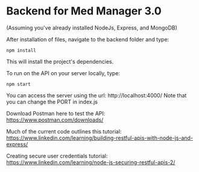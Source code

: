 # Backend for Med Manager 3.0

(Assuming you've already installed NodeJs, Express, and MongoDB)

After installation of files, navigate to the backend folder and type:
```
npm install
```
This will install the project's dependencies. 


To run on the API on your server locally, type:
```
npm start
```
You can access the server using the url: http://localhost:4000/
Note that you can change the PORT in index.js

Download Postman here to test the API: https://www.postman.com/downloads/

Much of the current code outlines this tutorial: https://www.linkedin.com/learning/building-restful-apis-with-node-js-and-express/

Creating secure user credentials tutorial: https://www.linkedin.com/learning/node-js-securing-restful-apis-2/
